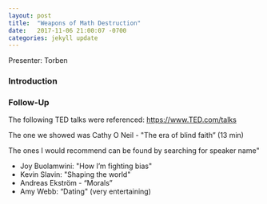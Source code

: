```yaml
---
layout: post
title:  "Weapons of Math Destruction"
date:   2017-11-06 21:00:07 -0700
categories: jekyll update
---
```


Presenter: Torben

### Introduction


### Follow-Up

The following TED talks were referenced:  https://www.TED.com/talks

The one we showed was Cathy O Neil - "The era of blind faith” (13 min)
 
The ones I would recommend can be found by searching for speaker name"

* Joy Buolamwini: "How I’m fighting bias" 
* Kevin Slavin: "Shaping the world"
* Andreas Ekström - “Morals”
* Amy Webb: “Dating" (very entertaining)